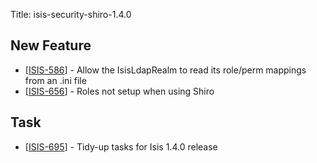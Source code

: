 Title: isis-security-shiro-1.4.0
                              
<h2>        New Feature
</h2>
<ul>
<li>[<a href='https://issues.apache.org/jira/browse/ISIS-586'>ISIS-586</a>] -         Allow the IsisLdapRealm to read its role/perm mappings from an .ini file
</li>
<li>[<a href='https://issues.apache.org/jira/browse/ISIS-656'>ISIS-656</a>] -         Roles not setup when using Shiro
</li>
</ul>
                                            
                                            
<h2>        Task
</h2>
<ul>
<li>[<a href='https://issues.apache.org/jira/browse/ISIS-695'>ISIS-695</a>] -         Tidy-up tasks for Isis 1.4.0 release
</li>
</ul>
                